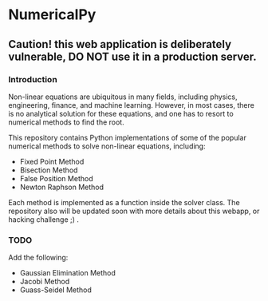 # NumericalPy 
## Caution! this web application is deliberately vulnerable, DO NOT use it in a production server.

### Introduction

Non-linear equations are ubiquitous in many fields, including physics, engineering, finance, and machine learning. However, in most cases, there is no analytical solution for these equations, and one has to resort to numerical methods to find the root.

This repository contains Python implementations of some of the popular numerical methods to solve non-linear equations, including:

- Fixed Point Method
- Bisection Method
- False Position Method
- Newton Raphson Method

Each method is implemented as a function inside the solver class. 
The repository also will be updated soon with more details about this webapp, or hacking challenge ;) .

### TODO
Add the following:
- Gaussian Elimination Method
- Jacobi Method
- Guass-Seidel Method
